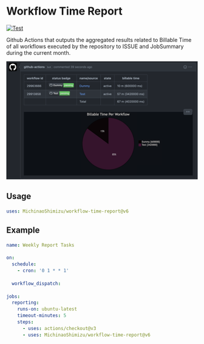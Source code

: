 # Workflow Time Report

[![Test](https://github.com/MichinaoShimizu/workflow-time-report/actions/workflows/test.yml/badge.svg)](https://github.com/MichinaoShimizu/workflow-time-report/actions/workflows/test.yml)

Github Actions that outputs the aggregated results related to Billable Time of all workflows executed by the repository to ISSUE and JobSummary during the current month.

![image.png](image.png)

## Usage

```yaml
uses: MichinaoShimizu/workflow-time-report@v6
```

## Example

```yaml
name: Weekly Report Tasks

on:
  schedule:
    - cron: '0 1 * * 1'

  workflow_dispatch: 

jobs:
  reporting:
    runs-on: ubuntu-latest
    timeout-minutes: 5
    steps:
      - uses: actions/checkout@v3
      - uses: MichinaoShimizu/workflow-time-report@v6
```
